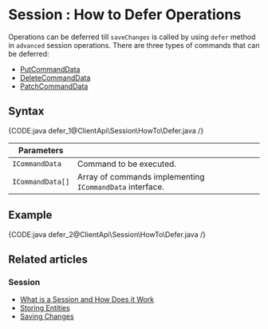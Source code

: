 # Session : How to Defer Operations

Operations can be deferred till `saveChanges` is called by using `defer` method in `advanced` session operations. There are three types of commands that can be deferred:

- [PutCommandData](../../../glossary/put-command-data)
- [DeleteCommandData](../../../glossary/delete-command-data)
- [PatchCommandData](../../../glossary/patch-command-data)

<!-- TODO
DeletePrefixedCommandData
PutAttachmentCommandData
DeleteAttachmentCommandData
-->

## Syntax

{CODE:java defer_1@ClientApi\Session\HowTo\Defer.java /}

| Parameters | | |
| ------------- | ------------- | ----- |
| `ICommandData` | Command to be executed. |
| `ICommandData[]` | Array of commands implementing `ICommandData` interface. |

## Example

{CODE:java defer_2@ClientApi\Session\HowTo\Defer.java /}

## Related articles

### Session

- [What is a Session and How Does it Work](../../../client-api/session/what-is-a-session-and-how-does-it-work)
- [Storing Entities](../../../client-api/session/storing-entities)
- [Saving Changes](../../../client-api/session/saving-changes)

